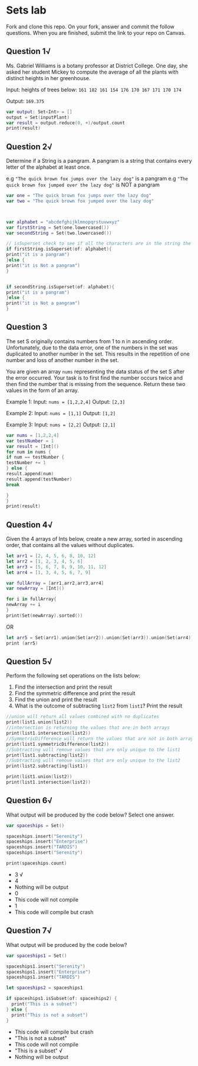 # Sets lab

Fork and clone this repo. On your fork, answer and commit the follow questions. When you are finished, submit the link to your repo on Canvas.


## Question 1√

Ms. Gabriel Williams is a botany professor at District College. One day, she asked her student Mickey to compute the average of all the plants with distinct heights in her greenhouse.

Input: heights of trees below:
`161 182 161 154 176 170 167 171 170 174`

Output:
`169.375`

```swift
var output: Set<Int> = []
output = Set(inputPlant)
var result = output.reduce(0, +)/output.count
print(result)
```

## Question 2√

Determine if a String is a pangram. A pangram is a string that contains every letter of the alphabet at least once.

 e.g `"The quick brown fox jumps over the lazy dog"` is a pangram
 e.g `"The quick brown fox jumped over the lazy dog"` is NOT a pangram

```swift
var one = "The quick brown fox jumps over the lazy dog"
var two = "The quick brown fox jumped over the lazy dog"



var alphabet = "abcdefghijklmnopqrstuvwxyz"
var firstString = Set(one.lowercased())
var secondString = Set(two.lowercased())

// isSuperset check to see if all the characters are in the string the string
if firstString.isSuperset(of: alphabet){
print("it is a pangram")
}else {
print("it is Not a pangram")
}


if secondString.isSuperset(of: alphabet){
print("it is a pangram")
}else {
print("it is Not a pangram")
}

```
## Question 3

The set S originally contains numbers from 1 to n in ascending order. Unfortunately, due to the data error, one of the numbers in the set was duplicated to another number in the set. This results in the repetition of one number and loss of another number in the set.

You are given an array `nums` representing the data status of the set S after the error occurred. Your task is to first find the number occurs twice and then find the number that is missing from the sequence. Return these two values in the form of an array.

 Example 1:
 Input: `nums = [1,2,2,4]`
 Output: `[2,3]`

 Example 2:
 Input: `nums = [1,1]`
 Output: `[1,2]`

 Example 3:
 Input: `nums = [2,2]`
 Output: `[2,1]`
 
 ```swift
 var nums = [1,2,2,4]
 var testNumber = 1
 var result = [Int]()
 for num in nums {
 if num == testNumber {
 testNumber += 1
 } else {
 result.append(num)
 result.append(testNumber)
 break
 
 }
 }
 print(result)
 ```


## Question 4√

Given the 4 arrays of Ints below, create a new array, sorted in ascending order, that contains all the values without duplicates.

```swift
let arr1 = [2, 4, 5, 6, 8, 10, 12]
let arr2 = [1, 2, 3, 4, 5, 6]
let arr3 = [5, 6, 7, 8, 9, 10, 11, 12]
let arr4 = [1, 3, 4, 5, 6, 7, 9]
```
```swift
var fullArray = [arr1,arr2,arr3,arr4]
var newArray = [Int]()

for i in fullArray{
newArray += i
}
print(Set(newArray).sorted())
```
OR
```swift
let arr5 = Set(arr1).union(Set(arr2)).union(Set(arr3)).union(Set(arr4)).sorted()
print (arr5)
```
## Question 5√

Perform the following set operations on the lists below:

1. Find the intersection and print the result
2. Find the symmetric difference and print the result
3. Find the union and print the result
4. What is the outcome of subtracting `list2` from `list1`? Print the result

```swift
//union will return all values combined with no duplicates
print(list1.union(list2))
//intersection is returning the values that are in both arrays
print(list1.intersection(list2))
//SymmetricDifference will return the values that are not in both arrays
print(list1.symmetricDifference(list2))
//Subtracting will remove values that are only unique to the list1
print(list1.subtracting(list2))
//Subtracting will remove values that are only unique to the list2
print(list2.subtracting(list1))

```
```swift
print(list1.union(list2))
print(list1.intersection(list2))
```

## Question 6√

What output will be produced by the code below? Select one answer.

```swift
var spaceships = Set()

spaceships.insert("Serenity")
spaceships.insert("Enterprise")
spaceships.insert("TARDIS")
spaceships.insert("Serenity")

print(spaceships.count)
```

- 3 √
- 4
- Nothing will be output
- 0
- This code will not compile
- 1
- This code will compile but crash


## Question 7√

What output will be produced by the code below?

```swift
var spaceships1 = Set()

spaceships1.insert("Serenity")
spaceships1.insert("Enterprise")
spaceships1.insert("TARDIS")

let spaceships2 = spaceships1

if spaceships1.isSubset(of: spaceships2) {
  print("This is a subset")
} else {
  print("This is not a subset")
}
```

- This code will compile but crash
- "This is not a subset"
- This code will not compile
- "This is a subset" √
- Nothing will be output
